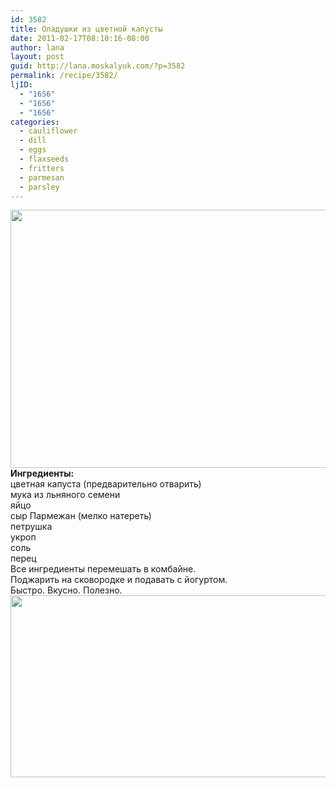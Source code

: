 ```yaml
---
id: 3582
title: Оладушки из цветной капусты
date: 2011-02-17T08:10:16-08:00
author: lana
layout: post
guid: http://lana.moskalyuk.com/?p=3582
permalink: /recipe/3582/
ljID:
  - "1656"
  - "1656"
  - "1656"
categories:
  - cauliflower
  - dill
  - eggs
  - flaxseeds
  - fritters
  - parmesan
  - parsley
---
```

<img loading="lazy" class="alignnone" title="cauliflower fritters" src="http://farm6.static.flickr.com/5059/5452163033_f571362777_z.jpg" alt="" width="640" height="413" />

<div id="_mcePaste">
  <strong>Ингредиенты:</strong>
</div>

<div id="_mcePaste">
  цветная капуста (предварительно отварить)
</div>

<div id="_mcePaste">
  мука из льняного семени
</div>

<div id="_mcePaste">
  яйцо
</div>

<div id="_mcePaste">
  сыр Пармежан (мелко натереть)
</div>

<div id="_mcePaste">
  петрушка
</div>

<div id="_mcePaste">
  укроп
</div>

<div id="_mcePaste">
  соль
</div>

<div id="_mcePaste">
  перец
</div>

<div id="_mcePaste">
  Все ингредиенты перемешать в комбайне.
</div>

<div id="_mcePaste">
  Поджарить на сковородке и подавать с йогуртом.
</div>

<div id="_mcePaste">
  Быстро. Вкусно. Полезно.
</div>

<img loading="lazy" class="alignnone" title="cauliflower fritters" src="http://farm6.static.flickr.com/5211/5452159865_7229888bc3_z.jpg" alt="" width="640" height="291" />